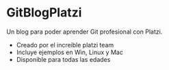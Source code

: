 # GitBlogPlatzi
Un blog para poder aprender Git profesional con Platzi.


* Creado por el increible platzi team
* Incluye ejemplos en Win, Linux y Mac
* Disponible para todas las edades
